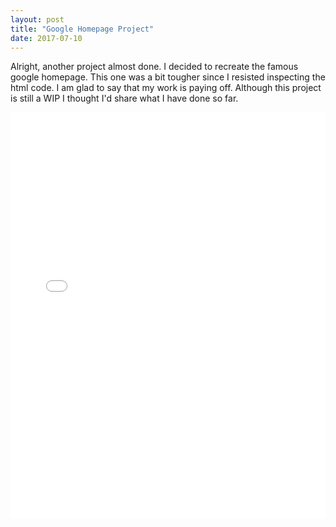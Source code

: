 ```yaml
---
layout: post
title: "Google Homepage Project"
date: 2017-07-10
---
```


Alright, another project almost done. I decided to recreate the famous google homepage. This one was a bit tougher since I resisted inspecting the html code. I am glad to say that my work is paying off. Although this project is still a WIP I thought I'd share what I have done so far.
<iframe src="/google-homepage/index.html" width="100%" height="650" frameborder="0" scrolling="no">
  <p>Your browser does not support iframes.</p>
</iframe>
